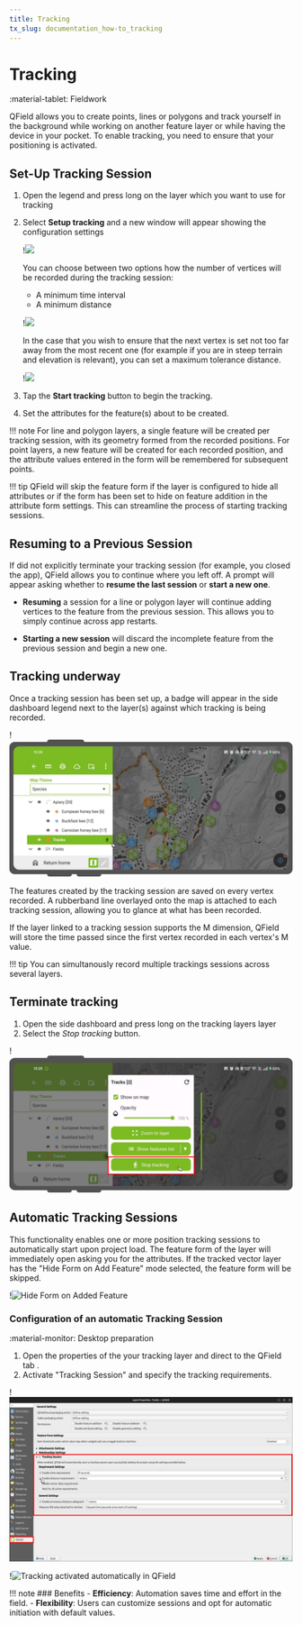 ```yaml
---
title: Tracking
tx_slug: documentation_how-to_tracking
---
```


# Tracking

:material-tablet: Fieldwork

QField allows you to create points, lines or polygons and track yourself in the background while working on another feature layer or while having the device in your pocket. To enable tracking, you need to ensure that your positioning is activated.

## Set-Up Tracking Session

1. Open the legend and press long on the layer which you want to use for tracking
2. Select **Setup tracking** and a new window will appear showing the configuration settings

    !![](../assets/images/tracking-layer-properties.png,350px)

    You can choose between two options how the number of vertices will be recorded during the tracking session:

    - A minimum time interval
    - A minimum distance

    !![](../assets/images/tracking-settings.png,350px)

    In the case that you wish to ensure that the next vertex is set not too far away from the most recent one (for example if you are in steep terrain and elevation is relevant), you can set a maximum tolerance distance.

    !![](../assets/images/maximum-distance-tolerance.png,350px)

3. Tap the **Start tracking** button to begin the tracking.
4. Set the attributes for the feature(s) about to be created.

!!! note
    For line and polygon layers, a single feature will be created per tracking session, with its geometry formed from the recorded positions.
    For point layers, a new feature will be created for each recorded position, and the attribute values entered in the form will be remembered for subsequent points.

!!! tip
    QField will skip the feature form if the layer is configured to hide all attributes or if the form has been set to hide on feature addition in the attribute form settings.
    This can streamline the process of starting tracking sessions.

## Resuming to a Previous Session

If did not explicitly terminate your tracking session (for example, you closed the app), QField allows you to continue where you left off.
A prompt will appear asking whether to **resume the last session** or **start a new one**.

- **Resuming** a session for a line or polygon layer will continue adding vertices to the feature from the previous session.
This allows you to simply continue across app restarts.

- **Starting a new session** will discard the incomplete feature from the previous session and begin a new one.

## Tracking underway

Once a tracking session has been set up, a badge will appear in the side dashboard legend next to the layer(s) against which tracking is being recorded.

!![](../assets/images/tracking-badge.png)

The features created by the tracking session are saved on every vertex recorded.
A rubberband line overlayed onto the map is attached to each tracking session, allowing you to glance at what has been recorded.

If the layer linked to a tracking session supports the M dimension, QField will store
the time passed since the first vertex recorded in each vertex's M value.

!!! tip
    You can simultanously record multiple trackings sessions across several layers.

## Terminate tracking

1. Open the side dashboard and press long on the tracking layers layer
2. Select the *Stop tracking* button.

!![](../assets/images/tracking-stop.png)

## Automatic Tracking Sessions

This functionality enables one or more position tracking sessions to automatically start upon project load.
The feature form of the layer will immediately open asking you for the attributes.
If the tracked vector layer has the "Hide Form on Add Feature" mode selected, the feature form will be skipped.

!![Hide Form on Added Feature](../assets/images/hide-form-on-add-feature.png)

### Configuration of an automatic Tracking Session

:material-monitor: Desktop preparation

1. Open the properties of the your tracking layer and direct to the QField tab .
2. Activate "Tracking Session" and specify the tracking requirements.

!![Activating automatic "Tracking Sessions" in QFieldSync](../assets/images/automatic-tracking-session.png)

!![Tracking activated automatically in QField](../assets/images/qfield-tracking-session.png,350px)

!!! note
    ### Benefits
    - **Efficiency**: Automation saves time and effort in the field.
    - **Flexibility**: Users can customize sessions and opt for automatic initiation with default values.
